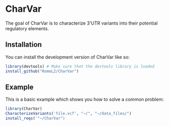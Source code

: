 
# CharVar

<!-- badges: start -->
<!-- badges: end -->

The goal of CharVar is to characterize 3'UTR variants into their potential regulatory elements.

## Installation

You can install the development version of CharVar like so:

``` r
library(devtools) # Make sure that the devtools library is loaded
install_github("RomoL2/CharVar")
```

## Example

This is a basic example which shows you how to solve a common problem:

``` r
library(CharVar)
CharacterizeVariants('file.vcf', "~/", "~/data_files/")
install_reqs('"~/CharVar")
```

